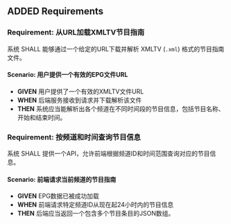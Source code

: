 ## ADDED Requirements

### Requirement: 从URL加载XMLTV节目指南
系统 SHALL 能够通过一个给定的URL下载并解析 XMLTV (`.xml`) 格式的节目指南文件。

#### Scenario: 用户提供一个有效的EPG文件URL
- **GIVEN** 用户提供了一个有效的XMLTV文件URL
- **WHEN** 后端服务接收到请求并下载解析该文件
- **THEN** 系统应当能解析出各个频道在不同时间段的节目信息，包括节目名称、开始和结束时间。

### Requirement: 按频道和时间查询节目信息
系统 SHALL 提供一个API，允许前端根据频道ID和时间范围查询对应的节目信息。

#### Scenario: 前端请求当前频道的节目指南
- **GIVEN** EPG数据已被成功加载
- **WHEN** 前端请求特定频道ID从现在起24小时内的节目信息
- **THEN** 后端应当返回一个包含多个节目条目的JSON数组。
